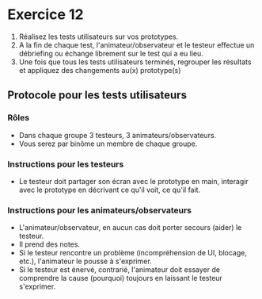 # Exercice 12

1. Réalisez les tests utilisateurs sur vos prototypes.
2. A la fin de chaque test, l'animateur/observateur et le testeur effectue un débriefing ou échange librement sur le test qui a eu lieu.
2. Une fois que tous les tests utilisateurs terminés, regrouper les résultats et appliquez des changements au(x) prototype(s)

## Protocole pour les tests utilisateurs

### Rôles

- Dans chaque groupe 3 testeurs, 3 animateurs/observateurs.
- Vous serez par binôme un membre de chaque groupe.

### Instructions pour les testeurs

- Le testeur doit partager son écran avec le prototype en main, interagir avec le prototype en décrivant ce qu'il voit, ce qu'il fait.

### Instructions pour les animateurs/observateurs

- L'animateur/observateur, en aucun cas doit porter secours (aider) le testeur.
- Il prend des notes.
- Si le testeur rencontre un problème (incompréhension de UI, blocage, etc.), l'animateur le pousse à s'exprimer.
- Si le testeur est énervé, contrarié, l'animateur doit essayer de comprendre la cause (pourquoi) toujours en laissant  le testeur s'exprimer.  